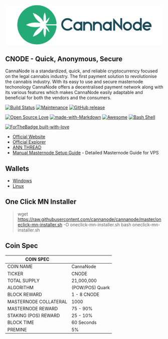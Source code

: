 ![CNODE Logo](src/qt/res/images/CNODE_logo_horizontal.png) 
## CNODE - Quick, Anonymous, Secure

CannaNode is a standardized, quick, and reliable cryptocurrency focused on the legal cannabis industry. The first payment solution to revolutionise the cannabis industry. With its easy to use and secure masternode techonology CannaNode offers a decentralised payment network along with its various features which makes CannaNode easily adaptable and beneficial for both the vendors and the consumers.

[![Build Status](https://travis-ci.org/bevacqua/awesome-badges.svg?branch=master)](https://GitHub.com/cannanode/cannanode)
[![Maintenance](https://img.shields.io/badge/Maintained%3F-yes-green.svg)](https://GitHub.com/cannanode/cannanode)
[![GitHub release](https://img.shields.io/github/release/Naereen/StrapDown.js.svg)](https://github.com/cannanode/cannanode/tree/master/releases)

[![Open Source Love](https://badges.frapsoft.com/os/v2/open-source.svg?v=103)](https://GitHub.com/cannanode/cannanode)
[![made-with-Markdown](https://img.shields.io/badge/Made%20with-Markdown-1f425f.svg)](http://commonmark.org)
[![Awesome](https://cdn.rawgit.com/sindresorhus/awesome/d7305f38d29fed78fa85652e3a63e154dd8e8829/media/badge.svg)](https://GitHub.com/cannanode/cannanode)
[![Bash Shell](https://badges.frapsoft.com/bash/v1/bash.png?v=103)](https://GitHub.com/cannanode/cannanode)

[![ForTheBadge built-with-love](http://ForTheBadge.com/images/badges/built-with-love.svg)](https://GitHub.com/cannanode/cannanode)

* [Official Website](https://cannanode.io)
* [Official Explorer](https://explorer.cannanode.io)
* [ANN THREAD](https://bitcointalk.org/index.php?topic=5078766)
* [Manual Masternode Setup Guide](https://github.com/cannanode/cannanode/wiki/CannaNode-VPS-Masternode-Setup-Guide) - Detailed Masternode Guide for VPS

## Wallets
* [Windows](https://raw.githubusercontent.com/cannanode/cannanode/master/releases/CannaNode_win64_v1.0.0.1.zip)
* [Linux](https://raw.githubusercontent.com/cannanode/cannanode/master/releases/CannaNode_ubuntu16.04_v1.0.0.1.zip)


## One Click MN Installer
> wget https://raw.githubusercontent.com/cannanode/cannanode/master/oneclick-mn-installer.sh -O oneclick-mn-installer.sh
> bash oneclick-mn-installer.sh

## Coin Spec
| COIN SPEC |  |
|--|--|
| COIN NAME | CannaNode |
| TICKER | CNODE |
| TOTAL SUPPLY | 21,000,000 |
| ALGORITHM | (POW/POS) Quark |
| BLOCK REWARD | 1 - 8 CNODE |
| MASTERNODE COLLATERAL | 1000 |
| MASTERNODE REWARD | 75 - 90% |
| STAKING (POS) REWARD | 25 - 10% |
| BLOCK TIME | 60 Seconds |
| PREMINE | 5% |

